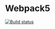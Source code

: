 # Webpack5
[![Build status](https://ci.appveyor.com/api/projects/status/88jd88ygyxh24m4t?svg=true)](https://ci.appveyor.com/project/AngryBaker/ahj-anima)


